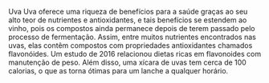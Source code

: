 Uva
Uva oferece uma riqueza de benefícios para a saúde graças ao seu alto teor de nutrientes e antioxidantes, e tais benefícios se estendem ao vinho, pois os compostos ainda permanece depois de terem passado pelo processo de fermentação. Assim, entre muitos nutrientes encontrados nas uvas, elas contêm compostos com propriedades antioxidantes chamados flavonóides. Um estudo de 2016 relacionou dietas ricas em flavonoides com manutenção de peso. Além disso, uma xícara de uvas tem cerca de 100 calorias, o que as torna ótimas para um lanche a qualquer horário. 